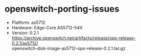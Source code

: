 # openswitch-porting-issues
- Platform: as5712
- Hardware: Edge-Core AS5712-54X
- Version: 0.2.1  
  https://archive.openswitch.net/artifacts/release/ops-release-0.2.1/as5712/  
  openswitch-disk-image-as5712-ops-release-0.2.1.tar.gz
